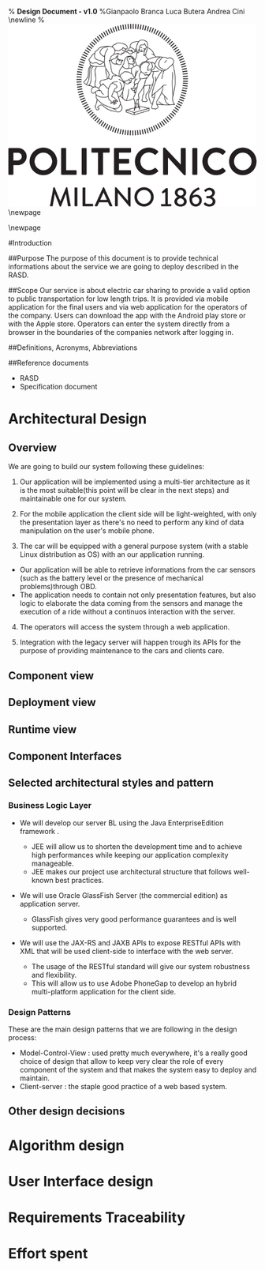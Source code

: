 % **Design Document - v1.0**
%Gianpaolo Branca
 Luca Butera
 Andrea Cini \newline
%![](polimi.png)\newpage

\newpage

#Introduction

##Purpose
The purpose of this document is to provide technical informations about the service we are going to deploy described in the RASD.

##Scope
Our service is about electric car sharing to provide a valid option to public transportation for low length trips.
It is provided via mobile application for the final users and via web application for the operators of the company.
Users can download the app with the Android play store or with the Apple store. Operators can enter the system directly from a browser in the boundaries of the companies network after logging in.

##Definitions, Acronyms, Abbreviations

##Reference documents

* RASD
* Specification document

# Architectural Design

## Overview

We are going to build our system following these guidelines:

1. Our application will be implemented using a multi-tier architecture as it is the most suitable(this point will be clear in the next steps) and maintainable one for our system.

2. For the mobile application the client side will be light-weighted, with only the presentation layer as there's no need to perform any kind of data manipulation on the user's mobile phone.

3. The car will be equipped with a general purpose system (with a stable Linux distribution as OS) with an our application running.

  - Our application will be able to retrieve informations from the car sensors (such as the battery level or the presence of mechanical problems)through OBD.
  - The application needs to contain not only presentation features, but also logic to elaborate the data coming from the sensors and manage the execution of a ride without a continuos interaction with the server.

4. The operators will access the system through a web application.

5. Integration with the legacy server will happen trough its APIs for the purpose of providing maintenance to the cars and clients care.


## Component view

## Deployment view

## Runtime view

## Component Interfaces

## Selected architectural styles and pattern

### Business Logic Layer

* We will develop our server BL using the Java EnterpriseEdition framework .

  - JEE will allow us to shorten the development time and to achieve high performances while keeping our application complexity manageable.
  - JEE makes our project use architectural structure that follows well-known best practices.

* We will use Oracle GlassFish Server (the commercial edition) as application server.

  - GlassFish gives very good performance guarantees and is well supported.

* We will use the JAX-RS and JAXB APIs to expose RESTful APIs with XML that will be used client-side to interface with the web server.

  - The usage of the RESTful standard will give our system robustness and flexibility.
  - This will allow us to use Adobe PhoneGap to develop an hybrid multi-platform application for the client side.


### Design Patterns

These are the main design patterns that we are following in the design process:

* Model-Control-View : used pretty much everywhere, it's a really good choice of design that allow to keep very clear the role of every component of the system and that makes the system easy to deploy and maintain.
* Client-server : the staple good practice of a web based system.


## Other design decisions

# Algorithm design

# User Interface design

# Requirements Traceability

# Effort spent
